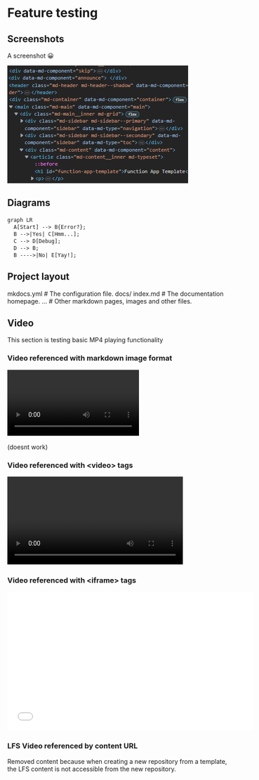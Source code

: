 # Feature testing

## Screenshots

A screenshot 😀

![a screenshot](./content/screenshot.png)

## Diagrams

``` mermaid
graph LR
  A[Start] --> B{Error?};
  B -->|Yes| C[Hmm...];
  C --> D[Debug];
  D --> B;
  B ---->|No| E[Yay!];
```

## Project layout

  mkdocs.yml    # The configuration file.
  docs/
      index.md  # The documentation homepage.
      ...       # Other markdown pages, images and other files.

## Video

This section is testing basic MP4 playing functionality

### Video referenced with markdown image format 

![video](./content/vid.mp4)

(doesnt work)

### Video referenced with &lt;video&gt; tags

<video width="400" controls>
  <source src="./content/vid.mp4" type="video/mp4">
</video>


### Video referenced with &lt;iframe&gt; tags

<iframe width="560" height="315"
    src="content/vid.mp4"
    frameborder="0"
    allow="accelerometer; autoplay; encrypted-media; gyroscope; picture-in-picture"
    allowfullscreen>
</iframe>

### LFS Video referenced by content URL

Removed content because when creating a new repository from a template, the LFS content is not accessible from the new repository.
